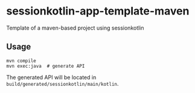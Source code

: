 # sessionkotlin-app-template-maven

Template of a maven-based project using sessionkotlin


## Usage
```shell
mvn compile
mvn exec:java  # generate API
```
The generated API will be located in `build/generated/sessionkotlin/main/kotlin`.

